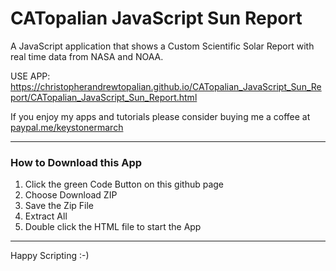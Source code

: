 # CATopalian JavaScript Sun Report
A JavaScript application that shows a Custom Scientific Solar Report with real time data from NASA and NOAA.  

USE APP: https://christopherandrewtopalian.github.io/CATopalian_JavaScript_Sun_Report/CATopalian_JavaScript_Sun_Report.html

If you enjoy my apps and tutorials please consider buying me a coffee at [paypal.me/keystonermarch](https://www.paypal.com/paypalme/keystonermarch)  

---

### How to Download this App
1. Click the green Code Button on this github page
2. Choose Download ZIP
3. Save the Zip File
4. Extract All
5. Double click the HTML file to start the App

---

Happy Scripting :-)


